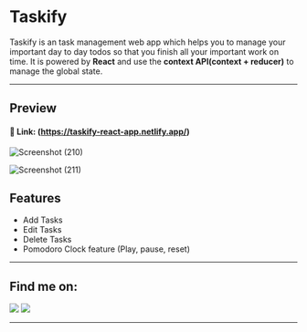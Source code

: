 # Taskify

Taskify is an task management web app which helps you to manage your important day to day todos so that you finish all your important work on time.
It is powered by **React** and use the **context API(context + reducer)** to manage the global state.

---

## Preview

#### 🔗 Link: (https://taskify-react-app.netlify.app/)

![Screenshot (210)](https://user-images.githubusercontent.com/57684950/162180306-1ec2ee9b-8c45-4299-acbb-95ae917be023.png)

![Screenshot (211)](https://user-images.githubusercontent.com/57684950/162180322-9d58488a-5ebc-4e48-a25f-401f435c1818.png)




## Features
- Add Tasks
- Edit Tasks
- Delete Tasks
- Pomodoro Clock feature (Play, pause, reset)

---

## Find me on:

<a href="https://www.linkedin.com/in/md-amir-gauhar/"><img src="https://img.shields.io/badge/LinkedIn-0077B5?style=for-the-badge&logo=linkedin&logoColor=white"/></a>
<a href="https://twitter.com/gauhar_amir"><img src="https://img.shields.io/badge/Twitter-1DA1F2?style=for-the-badge&logo=twitter&logoColor=white"/></a>

---
